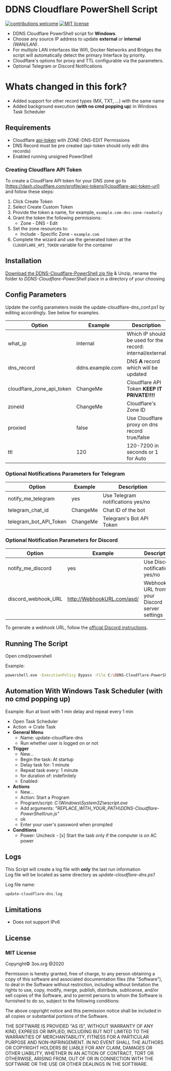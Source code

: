# DDNS Cloudflare PowerShell Script

[![contributions welcome](https://img.shields.io/badge/contributions-welcome-brightgreen.svg?style=flat)](https://github.com/fire1ce/3os.org/tree/master/src)
[![MIT license](https://img.shields.io/badge/License-MIT-blue.svg)](https://mit-license.org/)

- DDNS Cloudflare PowerShell script for **Windows**.
- Choose any source IP address to update **external** or **internal** _(WAN/LAN)_.
- For multiple LAN interfaces like Wifi, Docker Networks and Bridges the script will automatically detect the primary Interface by priority.
- Cloudflare's options for proxy and TTL configurable via the parameters.
- Optional Telegram or Discord Notifications

# Whats changed in this fork?

- Added support for other record types (MX, TXT, ...) with the same name
- Added background execution (**with no cmd popping up**) in Windows Task Scheduler

## Requirements

- Cloudflare [api-token](https://dash.cloudflare.com/profile/api-tokens) with ZONE-DNS-EDIT Permissions
- DNS Record must be pre created (api-token should only edit dns records)
- Enabled running unsigned PowerShell

### Creating Cloudflare API Token

To create a CloudFlare API token for your DNS zone go to [https://dash.cloudflare.com/profile/api-tokens][cloudflare-api-token-url] and follow these steps:

1. Click Create Token
2. Select Create Custom Token
3. Provide the token a name, for example, `example.com-dns-zone-readonly`
4. Grant the token the following permissions:
   - Zone - DNS - Edit
5. Set the zone resources to:
   - Include - Specific Zone - `example.com`
6. Complete the wizard and use the generated token at the `CLOUDFLARE_API_TOKEN` variable for the container

## Installation

[Download the DDNS-Cloudflare-PowerShell zip file](https://github.com/fire1ce/DDNS-Cloudflare-PowerShell/archive/refs/heads/main.zip) & Unzip,
rename the folder to _DDNS-Cloudflare-PowerShell_ place in a directory of your choosing

## Config Parameters

Update the config parameters inside the update-cloudflare-dns_conf.ps1 by editing accordingly. See below for examples.

| **Option**                | **Example**      | **Description**                                           |
| ------------------------- | ---------------- | --------------------------------------------------------- |
| what_ip                   | internal         | Which IP should be used for the record: internal/external |
| dns_record                | ddns.example.com | DNS **A** record which will be updated                    |
| cloudflare_zone_api_token | ChangeMe         | Cloudflare API Token **KEEP IT PRIVATE!!!!**               |
| zoneid                    | ChangeMe         | Cloudflare's Zone ID                                      |
| proxied                   | false            | Use Cloudflare proxy on dns record true/false             |
| ttl                       | 120              | 120-7200 in seconds or 1 for Auto                         |

### Optional Notifications Parameters for Telegram

| **Option**             | **Example** | **Description**                   |
| ---------------------- | ----------- | --------------------------------- |
| notify_me_telegram     | yes         | Use Telegram notifications yes/no |
| telegram_chat_id       | ChangeMe    | Chat ID of the bot                |
| telegram_bot_API_Token | ChangeMe    | Telegram's Bot API Token          |

### Optional Notification Parameters for Discord

| **Option**             | **Example**                  | **Description**                               |
| ---------------------- | ---------------------------- | --------------------------------------------- |
| notify_me_discord      | yes                          | Use Discord notifications yes/no              |
| discord_webhook_URL    | http://WebhookURL.com/asd/   | Webhook URL from your Discord server settings |

To generate a webhook URL, follow the [official Discord instructions](https://support.discord.com/hc/en-us/articles/228383668-Intro-to-Webhooks). 
## Running The Script

Open cmd/powershell

Example:

```bash
powershell.exe -ExecutionPolicy Bypass -File C:\DDNS-Cloudflare-PowerShell\update-cloudflare-dns.ps1
```

## Automation With Windows Task Scheduler (with no cmd popping up)

Example:
Run at boot with 1 min delay and repeat every 1 min

- Open Task Scheduler
- Action -> Crate Task
- **General Menu**
  - Name: update-cloudflare-dns
  - Run whether user is logged on or not
- **Trigger**
  - New...
  - Begin the task: At startup
  - Delay task for: 1 minute
  - Repeat task every: 1 minute
  - for duration of: indefinitely
  - Enabled
- **Actions**
  - New...
  - Action: Start a Program
  - Program/script: _C:\Windows\System32\wscript.exe_
  - Add arguments: _"REPLACE_WITH_YOUR_PATH\DDNS-Cloudflare-PowerShell\run.js"_
  - ok
  - Enter your user's password when prompted
- **Conditions**
  - Power: Uncheck - [x] Start the task only if the computer is on AC power

## Logs

This Script will create a log file with **only** the last run information  
Log file will be located as same directory as _update-cloudflare-dns.ps1_

Log file name:

```bash
update-cloudflare-dns.log
```

## Limitations

- Does not support IPv6

## License

### MIT License

Copyright© 3os.org @2020

Permission is hereby granted, free of charge, to any person obtaining a copy
of this software and associated documentation files (the "Software"), to
deal in the Software without restriction, including without limitation the
rights to use, copy, modify, merge, publish, distribute, sublicense, and/or
sell copies of the Software, and to permit persons to whom the Software is
furnished to do so, subject to the following conditions:

The above copyright notice and this permission notice shall be included in
all copies or substantial portions of the Software.

THE SOFTWARE IS PROVIDED "AS IS", WITHOUT WARRANTY OF ANY KIND, EXPRESS OR
IMPLIED, INCLUDING BUT NOT LIMITED TO THE WARRANTIES OF MERCHANTABILITY,
FITNESS FOR A PARTICULAR PURPOSE AND NON-INFRINGEMENT. IN NO EVENT SHALL THE
AUTHORS OR COPYRIGHT HOLDERS BE LIABLE FOR ANY CLAIM, DAMAGES OR OTHER
LIABILITY, WHETHER IN AN ACTION OF CONTRACT, TORT OR OTHERWISE, ARISING
FROM, OUT OF OR IN CONNECTION WITH THE SOFTWARE OR THE USE OR OTHER DEALINGS
IN THE SOFTWARE.

<!-- urls -->
<!-- appendices -->

[cloudflare-api-token-url]: https://dash.cloudflare.com/profile/api-tokens 'Cloudflare API Token'

<!-- end appendices -->
